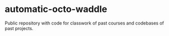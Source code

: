 # automatic-octo-waddle

Public repository with code for classwork of past courses and codebases of past projects.
